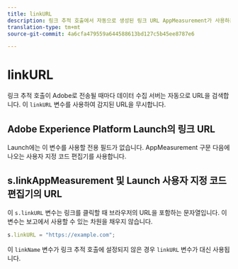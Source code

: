```yaml
---
title: linkURL
description: 링크 추적 호출에서 자동으로 생성된 링크 URL AppMeasurement가 사용하는 링크를 재정의합니다.
translation-type: tm+mt
source-git-commit: 4a6cfa479559a644588613bd127c5b45ee8787e6

---
```



# linkURL

링크 추적 호출이 Adobe로 전송될 때마다 데이터 수집 서버는 자동으로 URL을 검색합니다. 이 `linkURL` 변수를 사용하여 감지된 URL을 무시합니다.

## Adobe Experience Platform Launch의 링크 URL

Launch에는 이 변수를 사용할 전용 필드가 없습니다. AppMeasurement 구문 다음에 나오는 사용자 지정 코드 편집기를 사용합니다.

## s.linkAppMeasurement 및 Launch 사용자 지정 코드 편집기의 URL

이 `s.linkURL` 변수는 링크를 클릭할 때 브라우저의 URL을 포함하는 문자열입니다. 이 변수는 보고에서 사용할 수 있는 차원을 채우지 않습니다.

```js
s.linkURL = "https://example.com";
```

이 `linkName` 변수가 링크 추적 호출에 설정되지 않은 경우 `linkURL` 변수가 대신 사용됩니다.
